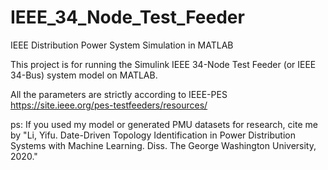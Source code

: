# IEEE_34_Node_Test_Feeder
IEEE Distribution Power System Simulation in MATLAB

This project is for running the Simulink IEEE 34-Node Test Feeder (or IEEE 34-Bus) system model on MATLAB.

All the parameters are strictly according to IEEE-PES https://site.ieee.org/pes-testfeeders/resources/


ps: If you used my model or generated PMU datasets for research, cite me by "Li, Yifu. Date-Driven Topology Identification in Power Distribution Systems with Machine Learning. Diss. The George Washington University, 2020."

